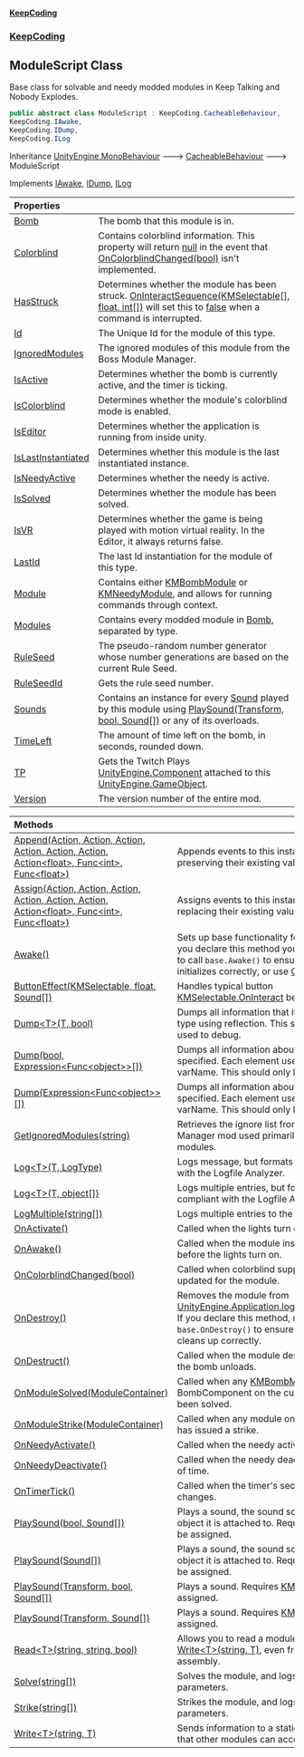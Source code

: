 #### [KeepCoding](index.md 'index')
### [KeepCoding](KeepCoding.md 'KeepCoding')
## ModuleScript Class
Base class for solvable and needy modded modules in Keep Talking and Nobody Explodes.  
```csharp
public abstract class ModuleScript : KeepCoding.CacheableBehaviour,
KeepCoding.IAwake,
KeepCoding.IDump,
KeepCoding.ILog
```

Inheritance [UnityEngine.MonoBehaviour](https://docs.microsoft.com/en-us/dotnet/api/UnityEngine.MonoBehaviour 'UnityEngine.MonoBehaviour') &#129106; [CacheableBehaviour](CacheableBehaviour.md 'KeepCoding.CacheableBehaviour') &#129106; ModuleScript  

Implements [IAwake](IAwake.md 'KeepCoding.IAwake'), [IDump](IDump.md 'KeepCoding.IDump'), [ILog](ILog.md 'KeepCoding.ILog')  

| Properties | |
| :--- | :--- |
| [Bomb](ModuleScript.Bomb.md 'KeepCoding.ModuleScript.Bomb') | The bomb that this module is in.<br/> |
| [Colorblind](ModuleScript.Colorblind.md 'KeepCoding.ModuleScript.Colorblind') | Contains colorblind information. This property will return [null](https://docs.microsoft.com/en-us/dotnet/csharp/language-reference/keywords/null 'https://docs.microsoft.com/en-us/dotnet/csharp/language-reference/keywords/null') in the event that [OnColorblindChanged(bool)](ModuleScript.OnColorblindChanged.v.B8pFA9oBJ43uADUD5ZpQ.md 'KeepCoding.ModuleScript.OnColorblindChanged(bool)') isn't implemented.<br/> |
| [HasStruck](ModuleScript.HasStruck.md 'KeepCoding.ModuleScript.HasStruck') | Determines whether the module has been struck. [OnInteractSequence(KMSelectable[], float, int[])](TPScript.TModule..OnInteractSequence.BDCqLwYKYl5pAjSBekGAmQ.md 'KeepCoding.TPScript&lt;TModule&gt;.OnInteractSequence(KMSelectable[], float, int[])') will set this to [false](https://docs.microsoft.com/en-us/dotnet/csharp/language-reference/builtin-types/bool 'https://docs.microsoft.com/en-us/dotnet/csharp/language-reference/builtin-types/bool') when a command is interrupted.<br/> |
| [Id](ModuleScript.Id.md 'KeepCoding.ModuleScript.Id') | The Unique Id for the module of this type.<br/> |
| [IgnoredModules](ModuleScript.IgnoredModules.md 'KeepCoding.ModuleScript.IgnoredModules') | The ignored modules of this module from the Boss Module Manager.<br/> |
| [IsActive](ModuleScript.IsActive.md 'KeepCoding.ModuleScript.IsActive') | Determines whether the bomb is currently active, and the timer is ticking.<br/> |
| [IsColorblind](ModuleScript.IsColorblind.md 'KeepCoding.ModuleScript.IsColorblind') | Determines whether the module's colorblind mode is enabled.<br/> |
| [IsEditor](ModuleScript.IsEditor.md 'KeepCoding.ModuleScript.IsEditor') | Determines whether the application is running from inside unity.<br/> |
| [IsLastInstantiated](ModuleScript.IsLastInstantiated.md 'KeepCoding.ModuleScript.IsLastInstantiated') | Determines whether this module is the last instantiated instance.<br/> |
| [IsNeedyActive](ModuleScript.IsNeedyActive.md 'KeepCoding.ModuleScript.IsNeedyActive') | Determines whether the needy is active.<br/> |
| [IsSolved](ModuleScript.IsSolved.md 'KeepCoding.ModuleScript.IsSolved') | Determines whether the module has been solved.<br/> |
| [IsVR](ModuleScript.IsVR.md 'KeepCoding.ModuleScript.IsVR') | Determines whether the game is being played with motion virtual reality. In the Editor, it always returns false.<br/> |
| [LastId](ModuleScript.LastId.md 'KeepCoding.ModuleScript.LastId') | The last Id instantiation for the module of this type.<br/> |
| [Module](ModuleScript.Module.md 'KeepCoding.ModuleScript.Module') | Contains either [KMBombModule](https://docs.microsoft.com/en-us/dotnet/api/KMBombModule 'KMBombModule') or [KMNeedyModule](https://docs.microsoft.com/en-us/dotnet/api/KMNeedyModule 'KMNeedyModule'), and allows for running commands through context.<br/> |
| [Modules](ModuleScript.Modules.md 'KeepCoding.ModuleScript.Modules') | Contains every modded module in [Bomb](ModuleScript.Bomb.md 'KeepCoding.ModuleScript.Bomb'), separated by type.<br/> |
| [RuleSeed](ModuleScript.RuleSeed.md 'KeepCoding.ModuleScript.RuleSeed') | The pseudo-random number generator whose number generations are based on the current Rule Seed.<br/> |
| [RuleSeedId](ModuleScript.RuleSeedId.md 'KeepCoding.ModuleScript.RuleSeedId') | Gets the rule seed number.<br/> |
| [Sounds](ModuleScript.Sounds.md 'KeepCoding.ModuleScript.Sounds') | Contains an instance for every [Sound](Sound.md 'KeepCoding.Sound') played by this module using [PlaySound(Transform, bool, Sound[])](ModuleScript.PlaySound.Eo7fMZRxz07dxI+QmUMs9w.md 'KeepCoding.ModuleScript.PlaySound(Transform, bool, KeepCoding.Sound[])') or any of its overloads.<br/> |
| [TimeLeft](ModuleScript.TimeLeft.md 'KeepCoding.ModuleScript.TimeLeft') | The amount of time left on the bomb, in seconds, rounded down.<br/> |
| [TP](ModuleScript.TP.md 'KeepCoding.ModuleScript.TP') | Gets the Twitch Plays [UnityEngine.Component](https://docs.microsoft.com/en-us/dotnet/api/UnityEngine.Component 'UnityEngine.Component') attached to this [UnityEngine.GameObject](https://docs.microsoft.com/en-us/dotnet/api/UnityEngine.GameObject 'UnityEngine.GameObject').<br/> |
| [Version](ModuleScript.Version.md 'KeepCoding.ModuleScript.Version') | The version number of the entire mod.<br/> |

| Methods | |
| :--- | :--- |
| [Append(Action, Action, Action, Action, Action, Action, Action&lt;float&gt;, Func&lt;int&gt;, Func&lt;float&gt;)](ModuleScript.Append.3Om3PbSoIeXpwe5wlBFQnw.md 'KeepCoding.ModuleScript.Append(System.Action, System.Action, System.Action, System.Action, System.Action, System.Action, System.Action&lt;float&gt;, System.Func&lt;int&gt;, System.Func&lt;float&gt;)') | Appends events to this instance's [Module](ModuleScript.Module.md 'KeepCoding.ModuleScript.Module'), preserving their existing values.<br/> |
| [Assign(Action, Action, Action, Action, Action, Action, Action&lt;float&gt;, Func&lt;int&gt;, Func&lt;float&gt;)](ModuleScript.Assign.XGNq9Lb.wz39JCrOWlC3JQ.md 'KeepCoding.ModuleScript.Assign(System.Action, System.Action, System.Action, System.Action, System.Action, System.Action, System.Action&lt;float&gt;, System.Func&lt;int&gt;, System.Func&lt;float&gt;)') | Assigns events to this instance's [Module](ModuleScript.Module.md 'KeepCoding.ModuleScript.Module'), replacing their existing values.<br/> |
| [Awake()](ModuleScript.Awake().md 'KeepCoding.ModuleScript.Awake()') | Sets up base functionality for the module. If you declare this method yourself, make sure to call `base.Awake()` to ensure that the module initializes correctly, or use [OnAwake()](ModuleScript.OnAwake().md 'KeepCoding.ModuleScript.OnAwake()') instead.<br/> |
| [ButtonEffect(KMSelectable, float, Sound[])](ModuleScript.ButtonEffect.m6oblontlDXgXnuZyRA2fQ.md 'KeepCoding.ModuleScript.ButtonEffect(KMSelectable, float, KeepCoding.Sound[])') | Handles typical button [KMSelectable.OnInteract](https://docs.microsoft.com/en-us/dotnet/api/KMSelectable.OnInteract 'KMSelectable.OnInteract') behaviour.<br/> |
| [Dump&lt;T&gt;(T, bool)](ModuleScript.Dump.rPFgKMTJ6Yx29zwCI4Mh5Q.md 'KeepCoding.ModuleScript.Dump&lt;T&gt;(T, bool)') | Dumps all information that it can find of the type using reflection. This should only be used to debug.<br/> |
| [Dump(bool, Expression&lt;Func&lt;object&gt;&gt;[])](ModuleScript.Dump.s7HN7dAEk6hZXpJGQ6UR2w.md 'KeepCoding.ModuleScript.Dump(bool, System.Linq.Expressions.Expression&lt;System.Func&lt;object&gt;&gt;[])') | Dumps all information about the variables specified. Each element uses the syntax () => varName. This should only be used to debug.<br/> |
| [Dump(Expression&lt;Func&lt;object&gt;&gt;[])](ModuleScript.Dump.u7AJX2Z70L44FZHpKBTmxw.md 'KeepCoding.ModuleScript.Dump(System.Linq.Expressions.Expression&lt;System.Func&lt;object&gt;&gt;[])') | Dumps all information about the variables specified. Each element uses the syntax () => varName. This should only be used to debug.<br/> |
| [GetIgnoredModules(string)](ModuleScript.GetIgnoredModules.zUIy+bTAgmYAHrE1BZmr1g.md 'KeepCoding.ModuleScript.GetIgnoredModules(string)') | Retrieves the ignore list from the Boss Module Manager mod used primarily by boss modules.<br/> |
| [Log&lt;T&gt;(T, LogType)](ModuleScript.Log.p+nIKGfe9rpfPEgPOFv8OA.md 'KeepCoding.ModuleScript.Log&lt;T&gt;(T, LogType)') | Logs message, but formats it to be compliant with the Logfile Analyzer.<br/> |
| [Log&lt;T&gt;(T, object[])](ModuleScript.Log.j.XfWH0BSgC6a6A+Y3WL8g.md 'KeepCoding.ModuleScript.Log&lt;T&gt;(T, object[])') | Logs multiple entries, but formats it to be compliant with the Logfile Analyzer.<br/> |
| [LogMultiple(string[])](ModuleScript.LogMultiple.+yq7ctJoFJgYL.6.OkqGfA.md 'KeepCoding.ModuleScript.LogMultiple(string[])') | Logs multiple entries to the console.<br/> |
| [OnActivate()](ModuleScript.OnActivate().md 'KeepCoding.ModuleScript.OnActivate()') | Called when the lights turn on.<br/> |
| [OnAwake()](ModuleScript.OnAwake().md 'KeepCoding.ModuleScript.OnAwake()') | Called when the module instantiates, well before the lights turn on.<br/> |
| [OnColorblindChanged(bool)](ModuleScript.OnColorblindChanged.v.B8pFA9oBJ43uADUD5ZpQ.md 'KeepCoding.ModuleScript.OnColorblindChanged(bool)') | Called when colorblind support needs to be updated for the module.<br/> |
| [OnDestroy()](ModuleScript.OnDestroy().md 'KeepCoding.ModuleScript.OnDestroy()') | Removes the module from [UnityEngine.Application.logMessageReceived](https://docs.microsoft.com/en-us/dotnet/api/UnityEngine.Application.logMessageReceived 'UnityEngine.Application.logMessageReceived'). If you declare this method, make sure to call `base.OnDestroy()` to ensure that the module cleans up correctly.<br/> |
| [OnDestruct()](ModuleScript.OnDestruct().md 'KeepCoding.ModuleScript.OnDestruct()') | Called when the module destroys itself, after the bomb unloads.<br/> |
| [OnModuleSolved(ModuleContainer)](ModuleScript.OnModuleSolved.bvIMgOP3LybWE.GORqZALQ.md 'KeepCoding.ModuleScript.OnModuleSolved(KeepCoding.ModuleContainer)') | Called when any [KMBombModule](https://docs.microsoft.com/en-us/dotnet/api/KMBombModule 'KMBombModule') or BombComponent on the current bomb has been solved.<br/> |
| [OnModuleStrike(ModuleContainer)](ModuleScript.OnModuleStrike.1NWg1QzzIjdklo5Fdd9fCg.md 'KeepCoding.ModuleScript.OnModuleStrike(KeepCoding.ModuleContainer)') | Called when any module on the current bomb has issued a strike.<br/> |
| [OnNeedyActivate()](ModuleScript.OnNeedyActivate().md 'KeepCoding.ModuleScript.OnNeedyActivate()') | Called when the needy activates.<br/> |
| [OnNeedyDeactivate()](ModuleScript.OnNeedyDeactivate().md 'KeepCoding.ModuleScript.OnNeedyDeactivate()') | Called when the needy deactivates or runs out of time.<br/> |
| [OnTimerTick()](ModuleScript.OnTimerTick().md 'KeepCoding.ModuleScript.OnTimerTick()') | Called when the timer's seconds-digit changes.<br/> |
| [PlaySound(bool, Sound[])](ModuleScript.PlaySound.T5G7nbY4x1hKLD9ZB1hwFg.md 'KeepCoding.ModuleScript.PlaySound(bool, KeepCoding.Sound[])') | Plays a sound, the sound source is the game object it is attached to. Requires [KMAudio](https://docs.microsoft.com/en-us/dotnet/api/KMAudio 'KMAudio') to be assigned.<br/> |
| [PlaySound(Sound[])](ModuleScript.PlaySound.rd+g+nK.gRmxxJyPxkHmaw.md 'KeepCoding.ModuleScript.PlaySound(KeepCoding.Sound[])') | Plays a sound, the sound source is the game object it is attached to. Requires [KMAudio](https://docs.microsoft.com/en-us/dotnet/api/KMAudio 'KMAudio') to be assigned.<br/> |
| [PlaySound(Transform, bool, Sound[])](ModuleScript.PlaySound.Eo7fMZRxz07dxI+QmUMs9w.md 'KeepCoding.ModuleScript.PlaySound(Transform, bool, KeepCoding.Sound[])') | Plays a sound. Requires [KMAudio](https://docs.microsoft.com/en-us/dotnet/api/KMAudio 'KMAudio') to be assigned.<br/> |
| [PlaySound(Transform, Sound[])](ModuleScript.PlaySound.Idi.GqAU2I99mGiMT8jLAA.md 'KeepCoding.ModuleScript.PlaySound(Transform, KeepCoding.Sound[])') | Plays a sound. Requires [KMAudio](https://docs.microsoft.com/en-us/dotnet/api/KMAudio 'KMAudio') to be assigned.<br/> |
| [Read&lt;T&gt;(string, string, bool)](ModuleScript.Read.gpV96rvnXGomhesS.iqiBg.md 'KeepCoding.ModuleScript.Read&lt;T&gt;(string, string, bool)') | Allows you to read a module's data that uses [Write&lt;T&gt;(string, T)](ModuleScript.Write.MUlE8lXsuyARXkdh4ORgbw.md 'KeepCoding.ModuleScript.Write&lt;T&gt;(string, T)'), even from a different assembly.<br/> |
| [Solve(string[])](ModuleScript.Solve.WjRcsScSXE.zSXwp7LIugg.md 'KeepCoding.ModuleScript.Solve(string[])') | Solves the module, and logs all of the parameters.<br/> |
| [Strike(string[])](ModuleScript.Strike.OGXTq67vxX8ph6+FzIPHtA.md 'KeepCoding.ModuleScript.Strike(string[])') | Strikes the module, and logs all of the parameters.<br/> |
| [Write&lt;T&gt;(string, T)](ModuleScript.Write.MUlE8lXsuyARXkdh4ORgbw.md 'KeepCoding.ModuleScript.Write&lt;T&gt;(string, T)') | Sends information to a static variable such that other modules can access it.<br/> |
